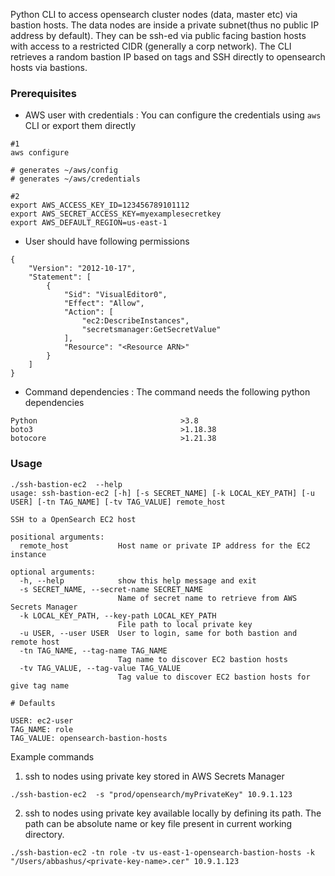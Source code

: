 Python CLI to access opensearch cluster nodes (data, master etc) via bastion hosts.
The data nodes are inside a private subnet(thus no public IP address by default). They can be ssh-ed via public facing bastion hosts with access to a restricted CIDR (generally a corp network). The CLI retrieves a random bastion IP based on tags and SSH directly to opensearch hosts via bastions.

### Prerequisites

- AWS user with credentials : You can configure the credentials using `aws` CLI or export them directly

```
#1
aws configure

# generates ~/aws/config
# generates ~/aws/credentials
```

```
#2
export AWS_ACCESS_KEY_ID=123456789101112
export AWS_SECRET_ACCESS_KEY=myexamplesecretkey
export AWS_DEFAULT_REGION=us-east-1
```

- User should have following permissions

```
{
    "Version": "2012-10-17",
    "Statement": [
        {
            "Sid": "VisualEditor0",
            "Effect": "Allow",
            "Action": [
                "ec2:DescribeInstances",
                "secretsmanager:GetSecretValue"
            ],
            "Resource": "<Resource ARN>"
        }
    ]
}
```
- Command dependencies : The command needs the following python dependencies 
```
Python                                >3.8
boto3                                 >1.18.38
botocore                              >1.21.38

```

### Usage

```
./ssh-bastion-ec2  --help
usage: ssh-bastion-ec2 [-h] [-s SECRET_NAME] [-k LOCAL_KEY_PATH] [-u USER] [-tn TAG_NAME] [-tv TAG_VALUE] remote_host

SSH to a OpenSearch EC2 host

positional arguments:
  remote_host           Host name or private IP address for the EC2 instance

optional arguments:
  -h, --help            show this help message and exit
  -s SECRET_NAME, --secret-name SECRET_NAME
                        Name of secret name to retrieve from AWS Secrets Manager
  -k LOCAL_KEY_PATH, --key-path LOCAL_KEY_PATH
                        File path to local private key
  -u USER, --user USER  User to login, same for both bastion and remote host
  -tn TAG_NAME, --tag-name TAG_NAME
                        Tag name to discover EC2 bastion hosts
  -tv TAG_VALUE, --tag-value TAG_VALUE
                        Tag value to discover EC2 bastion hosts for give tag name
```

```
# Defaults

USER: ec2-user
TAG_NAME: role
TAG_VALUE: opensearch-bastion-hosts
```

Example commands

1. ssh to nodes using private key stored in AWS Secrets Manager

```
./ssh-bastion-ec2  -s "prod/opensearch/myPrivateKey" 10.9.1.123
```

2. ssh to nodes using private key available locally by defining its path. The path can be absolute name or key file present in current working directory. 

```
./ssh-bastion-ec2 -tn role -tv us-east-1-opensearch-bastion-hosts -k "/Users/abbashus/<private-key-name>.cer" 10.9.1.123 
```
 
 

